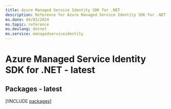 ```yaml
---
title: Azure Managed Service Identity SDK for .NET
description: Reference for Azure Managed Service Identity SDK for .NET
ms.date: 04/03/2024
ms.topic: reference
ms.devlang: dotnet
ms.service: managedserviceidentity
---
```

# Azure Managed Service Identity SDK for .NET - latest
## Packages - latest
[!INCLUDE [packages](managed-service-identity-index.md)]